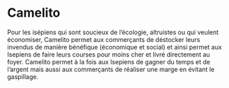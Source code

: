 # Camelito

Pour les isépiens qui sont soucieux de l’écologie, altruistes ou qui veulent économiser, Camelito permet aux commerçants de déstocker leurs invendus de manière bénéfique (économique et social) et ainsi permet aux Isepiens de faire leurs courses pour moins cher et livré directement au foyer.
Camelito permet à la fois aux Isepiens de gagner du temps et de l’argent mais aussi aux commerçants de réaliser une marge en évitant le gaspillage.
